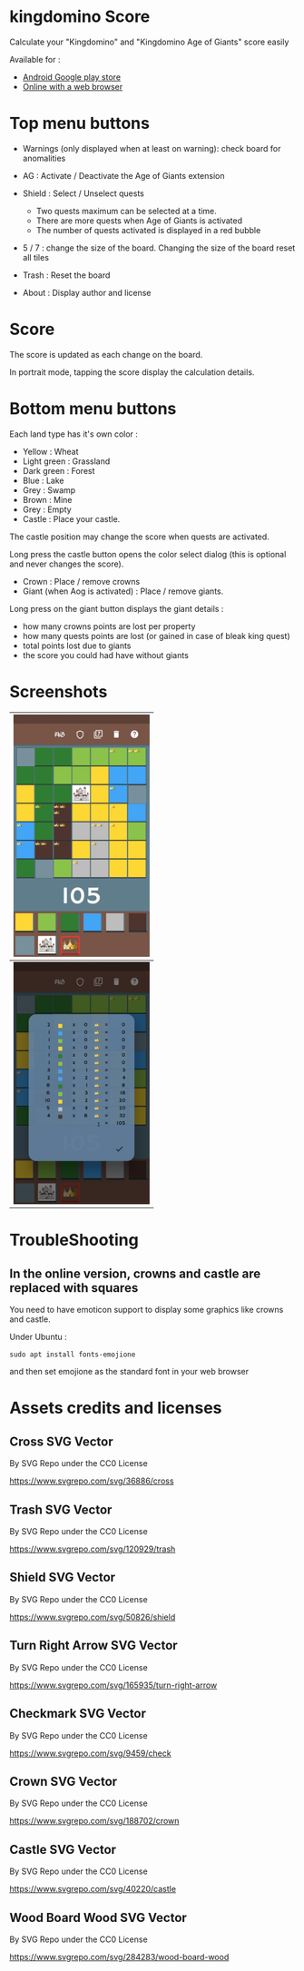 # kingdomino Score

Calculate your "Kingdomino" and "Kingdomino Age of Giants" score easily

Available for :

* [Android Google play store](https://play.google.com/store/apps/details?id=fr.odrevet.kingdomino_score_count)
* [Online with a web browser](https://odrevet.github.io/kingdomino_score)

# Top menu buttons

* Warnings (only displayed when at least on warning): check board for anomalities
* AG : Activate / Deactivate the Age of Giants extension
* Shield : Select / Unselect quests
    * Two quests maximum can be selected at a time.
    * There are more quests when Age of Giants is activated
    * The number of quests activated is displayed in a red bubble

* 5 / 7 : change the size of the board. Changing the size of the board reset all tiles
* Trash : Reset the board
* About : Display author and license

# Score

The score is updated as each change on the board.

In portrait mode, tapping the score display the calculation details. 

# Bottom menu buttons

Each land type has it's own color :

* Yellow : Wheat
* Light green : Grassland
* Dark green : Forest
* Blue : Lake
* Grey : Swamp
* Brown : Mine
* Grey : Empty
* Castle : Place your castle.

The castle position may change the score when quests are activated.

Long press the castle button opens the color select dialog (this is optional and never changes the score).

* Crown : Place / remove crowns
* Giant (when Aog is activated) : Place / remove giants.

Long press on the giant button displays the giant details :
* how many crowns points are lost per property
* how many quests points are lost (or gained in case of bleak king quest)
* total points lost due to giants
* the score you could had have without giants

# Screenshots

|  <img src="fastlane/metadata/android/en-US/images/phoneScreenshots/board.jpg" width="240px" /> |
|---|
| <img src="fastlane/metadata/android/en-US/images/phoneScreenshots/score.jpg" width="240px" />  |

# TroubleShooting

## In the online version, crowns and castle are replaced with squares

You need to have emoticon support to display some graphics like crowns and castle.

Under Ubuntu :

```
sudo apt install fonts-emojione
```

and then set emojione as the standard font in your web browser


# Assets credits and licenses

## Cross SVG Vector

By SVG Repo under the CC0 License

https://www.svgrepo.com/svg/36886/cross

## Trash SVG Vector

By SVG Repo under the CC0 License

https://www.svgrepo.com/svg/120929/trash

## Shield SVG Vector

By SVG Repo under the CC0 License

https://www.svgrepo.com/svg/50826/shield

## Turn Right Arrow SVG Vector

By SVG Repo under the CC0 License

https://www.svgrepo.com/svg/165935/turn-right-arrow

## Checkmark SVG Vector

By SVG Repo under the CC0 License

https://www.svgrepo.com/svg/9459/check

## Crown SVG Vector

By SVG Repo under the CC0 License

https://www.svgrepo.com/svg/188702/crown

## Castle SVG Vector

By SVG Repo under the CC0 License

https://www.svgrepo.com/svg/40220/castle

## Wood Board Wood SVG Vector

By SVG Repo under the CC0 License

https://www.svgrepo.com/svg/284283/wood-board-wood
